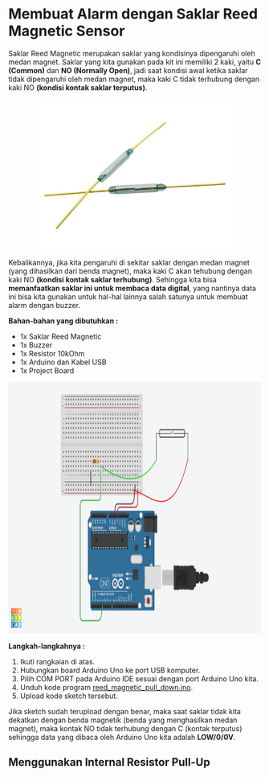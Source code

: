 # Membuat Alarm dengan Saklar Reed Magnetic Sensor

Saklar Reed Magnetic merupakan saklar yang kondisinya dipengaruhi oleh medan magnet. Saklar yang kita gunakan pada kit ini memiliki 2 kaki, yaitu **C (Common)** dan **NO (Normally Open)**, jadi saat kondisi awal ketika saklar tidak dipengaruhi oleh medan magnet, maka kaki C tidak terhubung dengan kaki NO **(kondisi kontak saklar terputus)**.

<p align="center">
<img src="/Gambar/magnetic-reed-switch.png" height="300">
</p>

Kebalikannya, jika kita pengaruhi di sekitar saklar dengan medan magnet (yang dihasilkan dari benda magnet), maka kaki C akan tehubung dengan kaki NO **(kondisi kontak saklar terhubung)**. Sehingga kita bisa **memanfaatkan saklar ini untuk membaca data digital**, yang nantinya data ini bisa kita gunakan untuk hal-hal lainnya salah satunya untuk membuat alarm dengan buzzer.

**Bahan-bahan yang dibutuhkan :**
* 1x Saklar Reed Magnetic
* 1x Buzzer
* 1x Resistor 10kOhm
* 1x Arduino dan Kabel USB
* 1x Project Board

<p align="center">
<img src="/Gambar/rangkaian-reed-magnetic-pull-down.png" height="500">
</p>

**Langkah-langkahnya :**
1. Ikuti rangkaian di atas.
2. Hubungkan board Arduino Uno ke port USB komputer.
3. Pilih COM PORT pada Arduino IDE sesuai dengan port Arduino Uno kita.
4. Unduh kode program [reed_magnetic_pull_down.ino](https://github.com/userdw/Trainer_Mikrokontroler_Arduino/blob/main/B_GPIO%20sebagai%20Digital%20Input/05_Membuat%20Alarm%20dengan%20Saklar%20Reed%20Magnetic%20Sensor/reed_magnetic_pull_down.ino).
5. Upload kode sketch tersebut.

Jika sketch sudah terupload dengan benar, maka saat saklar tidak kita dekatkan dengan benda magnetik (benda yang menghasilkan medan magnet), maka kontak NO tidak terhubung dengan C (kontak terputus) sehingga data yang dibaca oleh Arduino Uno kita adalah **LOW/0/0V**.

## Menggunakan Internal Resistor Pull-Up

